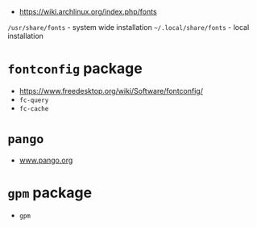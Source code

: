 - https://wiki.archlinux.org/index.php/fonts

`/usr/share/fonts` - system wide installation
`~/.local/share/fonts` - local installation

# `fontconfig` package
- https://www.freedesktop.org/wiki/Software/fontconfig/
- `fc-query`
- `fc-cache`

# `pango`
- www.pango.org

# `gpm` package
- `gpm`

